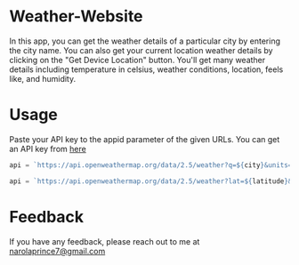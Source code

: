 # Weather-Website


In this app, you can get the weather details of a particular city by entering the city name. You can also get your current location weather details by clicking on the "Get Device Location" button. You'll get many weather details including temperature in celsius, weather conditions, location, feels like, and humidity.

 
# Usage

Paste your API key to the appid parameter of the given URLs. You can get an API key from [here](https://openweathermap.org/api)

```javascript
api = `https://api.openweathermap.org/data/2.5/weather?q=${city}&units=metric&appid=your_api_key`;
```
```javascript
api = `https://api.openweathermap.org/data/2.5/weather?lat=${latitude}&lon=${longitude}&units=metric&appid=your_api_key`;
```

# Feedback

If you have any feedback, please reach out to me at narolaprince7@gmail.com
